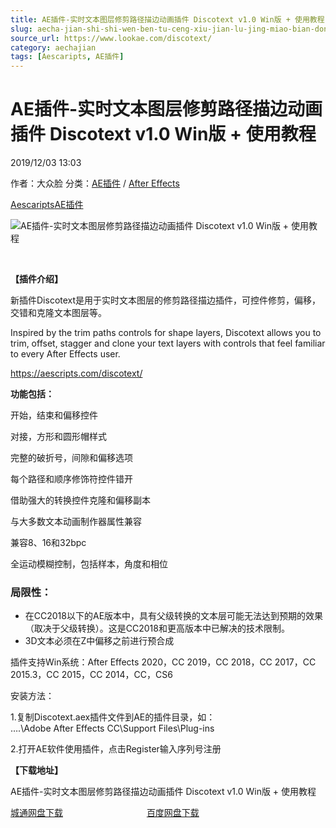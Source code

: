 ```yaml
---
title: AE插件-实时文本图层修剪路径描边动画插件 Discotext v1.0 Win版 + 使用教程
slug: aecha-jian-shi-shi-wen-ben-tu-ceng-xiu-jian-lu-jing-miao-bian-dong-hua-cha-jian-discotext-v1-0-winban-shi-yong-jiao-cheng
source_url: https://www.lookae.com/discotext/
category: aechajian
tags: [Aescaripts, AE插件]
---
```

# AE插件-实时文本图层修剪路径描边动画插件 Discotext v1.0 Win版 + 使用教程

2019/12/03 13:03

作者：大众脸
分类：[AE插件](https://www.lookae.com/after-effects/aechajian/) / [After Effects](https://www.lookae.com/after-effects/)

[Aescaripts](https://www.lookae.com/tag/aescaripts/)[AE插件](https://www.lookae.com/tag/ae%e6%8f%92%e4%bb%b6/)

![AE插件-实时文本图层修剪路径描边动画插件 Discotext v1.0 Win版 + 使用教程](https://www.lookae.com/wp-content/uploads/2019/12/Discotext-.jpg "AE插件-实时文本图层修剪路径描边动画插件 Discotext v1.0 Win版 + 使用教程-LookAE.com")

﻿

**【插件介绍】**

新插件Discotext是用于实时文本图层的修剪路径描边插件，可控件修剪，偏移，交错和克隆文本图层等。

Inspired by the trim paths controls for shape layers, Discotext allows you to trim, offset, stagger and clone your text layers with controls that feel familiar to every After Effects user.

https://aescripts.com/discotext/

**功能包括：**

开始，结束和偏移控件

对接，方形和圆形帽样式

完整的破折号，间隙和偏移选项

每个路径和顺序修饰符控件错开

借助强大的转换控件克隆和偏移副本

与大多数文本动画制作器属性兼容

兼容8、16和32bpc

全运动模糊控制，包括样本，角度和相位

### 局限性：

* 在CC2018以下的AE版本中，具有父级转换的文本层可能无法达到预期的效果（取决于父级转换）。这是CC2018和更高版本中已解决的技术限制。
* 3D文本必须在Z中偏移之前进行预合成

插件支持Win系统：After Effects 2020，CC 2019，CC 2018，CC 2017，CC 2015.3，CC 2015，CC 2014，CC，CS6

安装方法：

1.复制Discotext.aex插件文件到AE的插件目录，如：  
….\Adobe After Effects CC\Support Files\Plug-ins

2.打开AE软件使用插件，点击Register输入序列号注册

**【下载地址】**

AE插件-实时文本图层修剪路径描边动画插件 Discotext v1.0 Win版 + 使用教程

[城通网盘下载](https://tc5.us/file/680462-411013956)                                  [百度网盘下载](https://pan.baidu.com/s/14TNYw5LyYrq8FUA4m2in7Q)
